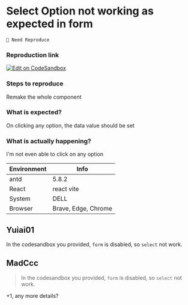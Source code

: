 # Select Option not working as expected in form

`🤔 Need Reproduce`

### Reproduction link

[![Edit on CodeSandbox](https://codesandbox.io/static/img/play-codesandbox.svg)](https://codesandbox.io/s/dp8tmz)

### Steps to reproduce

Remake the whole component

### What is expected?

On clicking any option, the data value should be set

### What is actually happening?

I'm not even able to click on any option

| Environment | Info                |
| ----------- | ------------------- |
| antd        | 5.8.2               |
| React       | react vite          |
| System      | DELL                |
| Browser     | Brave, Edge, Chrome |

<!-- generated by ant-design-issue-helper. DO NOT REMOVE -->

## Yuiai01

In the codesandbox you provided, `form` is disabled, so `select` not work.

## MadCcc

> In the codesandbox you provided, `form` is disabled, so `select` not work.

+1, any more details?
